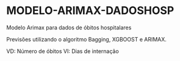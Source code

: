 # MODELO-ARIMAX-DADOSHOSP
Modelo Arimax para dados de óbitos hospitalares 

Previsões utilizando o algoritmo Bagging, XGBOOST e ARIMAX.

VD: Número de óbitos
VI: Dias de internação 
